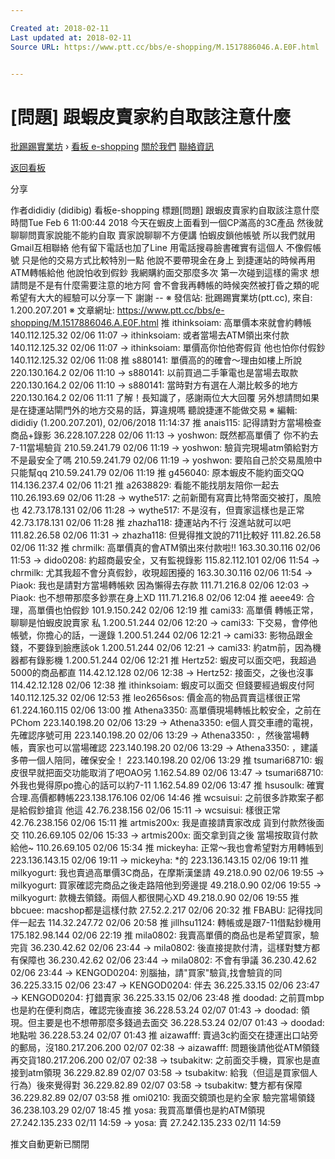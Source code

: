 ```yaml
---

Created at: 2018-02-11
Last updated at: 2018-02-11
Source URL: https://www.ptt.cc/bbs/e-shopping/M.1517886046.A.E0F.html


---
```


# [問題] 跟蝦皮賣家約自取該注意什麼


[批踢踢實業坊](https://www.ptt.cc/) › [看板 e-shopping](https://www.ptt.cc/bbs/e-shopping/index.html) [關於我們](https://www.ptt.cc/about.html) [聯絡資訊](https://www.ptt.cc/contact.html)

[返回看板](https://www.ptt.cc/bbs/e-shopping/index.html)

分享

作者dididiy (didibig)
看板e-shopping
標題\[問題\] 跟蝦皮賣家約自取該注意什麼
時間Tue Feb 6 11:00:44 2018
今天在蝦皮上面看到一個CP滿高的3C產品 然後就聊聊問賣家說能不能約自取 賣家說聊聊不方便講 怕蝦皮鎖他帳號 所以我們就用Gmail互相聯絡 他有留下電話也加了Line 用電話搜尋臉書確實有這個人 不像假帳號 只是他的交易方式比較特別一點 他說不要帶現金在身上 到捷運站的時候再用ATM轉帳給他 他說怕收到假鈔 我網購約面交那麼多次 第一次碰到這樣的需求 想請問是不是有什麼需要注意的地方阿 會不會我再轉帳的時候突然被打昏之類的呢 希望有大大的經驗可以分享一下 謝謝 -- ※ 發信站: 批踢踢實業坊(ptt.cc), 來自: 1.200.207.201 ※ 文章網址: <https://www.ptt.cc/bbs/e-shopping/M.1517886046.A.E0F.html>
推 ithinksoiam: 高單價本來就會約轉帳 140.112.125.32 02/06 11:07
→ ithinksoiam: 或者當場去ATM領出來付款 140.112.125.32 02/06 11:07
→ ithinksoiam: 單價高你怕他寄假貨 他也怕你付假鈔 140.112.125.32 02/06 11:08
推 s880141: 單價高的的確會～理由如樓上所說 220.130.164.2 02/06 11:10
→ s880141: 以前買過二手筆電也是當場去取款 220.130.164.2 02/06 11:10
→ s880141: 當時對方有選在人潮比較多的地方 220.130.164.2 02/06 11:11
了解！長知識了，感謝兩位大大回覆 另外想請問如果是在捷運站閘門外的地方交易的話，算違規嗎 聽說捷運不能做交易 ※ 編輯: dididiy (1.200.207.201), 02/06/2018 11:14:37
推 anais115: 記得請對方當場檢查商品+錄影 36.228.107.228 02/06 11:13
→ yoshwon: 既然都高單價了 你不約去7-11當場驗貨 210.59.241.79 02/06 11:19
→ yoshwon: 驗貨完現場atm領給對方 不是最安全了嗎 210.59.241.79 02/06 11:19
→ yoshwon: 要陷自己於交易風險中 只能幫qq 210.59.241.79 02/06 11:19
推 g456040: 原本蝦皮不能約面交QQ 114.136.237.4 02/06 11:21
推 a2638829: 看能不能找朋友陪你一起去 110.26.193.69 02/06 11:28
→ wythe517: 之前新聞有寫賣比特幣面交被打，風險也 42.73.178.131 02/06 11:28
→ wythe517: 不是沒有，但賣家這樣也是正常 42.73.178.131 02/06 11:28
推 zhazha118: 捷運站內不行 沒進站就可以吧 111.82.26.58 02/06 11:31
→ zhazha118: 但覺得推文說的711比較好 111.82.26.58 02/06 11:32
推 chrmilk: 高單價真的會ATM領出來付款啦!! 163.30.30.116 02/06 11:53
→ dido0208: 約超商最安全，又有監視錄影 115.82.112.101 02/06 11:54
→ chrmilk: 尤其我超不會分真假鈔，收現超困擾的 163.30.30.116 02/06 11:54
→ Piaok: 我也是請對方當場轉帳欸 因為懶得去存款 111.71.216.8 02/06 12:03
→ Piaok: 也不想帶那麼多鈔票在身上XD 111.71.216.8 02/06 12:04
推 aeee49: 合理，高單價也怕假鈔 101.9.150.242 02/06 12:19
推 cami33: 高單價 轉帳正常，聊聊是怕蝦皮說賣家 私 1.200.51.244 02/06 12:20
→ cami33: 下交易，會停他帳號，你擔心的話，一邊錄 1.200.51.244 02/06 12:21
→ cami33: 影物品跟金錢，不要錄到臉應該ok 1.200.51.244 02/06 12:21
→ cami33: 約atm前，因為機器都有錄影機 1.200.51.244 02/06 12:21
推 Hertz52: 蝦皮可以面交吧，我超過5000的商品都直 114.42.12.128 02/06 12:38
→ Hertz52: 接面交，之後也沒事 114.42.12.128 02/06 12:38
推 ithinksoiam: 蝦皮可以面交 但錢要經過蝦皮付阿 140.112.125.32 02/06 12:53
推 leo2656sos: 價金高的物品買賣這樣很正常 61.224.160.115 02/06 13:00
推 Athena3350: 高單價現場轉帳比較安全，之前在PChom 223.140.198.20 02/06 13:29
→ Athena3350: e個人買交車禮的電視，先確認序號可用 223.140.198.20 02/06 13:29
→ Athena3350: ，然後當場轉帳，賣家也可以當場確認 223.140.198.20 02/06 13:29
→ Athena3350: ，建議多帶一個人陪同，確保安全！ 223.140.198.20 02/06 13:29
推 tsumari68710: 蝦皮很早就把面交功能取消了吧OAO另 1.162.54.89 02/06 13:47
→ tsumari68710: 外我也覺得原po擔心的話可以約7-11 1.162.54.89 02/06 13:47
推 hsusoulk: 確實合理.高價都轉帳223.138.176.106 02/06 14:46
推 wcsuisui: 之前很多詐欺案子都是給假鈔搶貨 他這 42.76.238.156 02/06 15:11
→ wcsuisui: 樣很正常 42.76.238.156 02/06 15:11
推 artmis200x: 我是直接請賣家改成 貨到付款然後面交 110.26.69.105 02/06 15:33
→ artmis200x: 面交拿到貨之後 當場按取貨付款給他~ 110.26.69.105 02/06 15:34
推 mickeyha: 正常～我也會希望對方用轉帳到 223.136.143.15 02/06 19:11
→ mickeyha: \*的 223.136.143.15 02/06 19:11
推 milkyogurt: 我也賣過高單價3C商品，在摩斯漢堡請 49.218.0.90 02/06 19:55
→ milkyogurt: 買家確認完商品之後走路陪他到旁邊提 49.218.0.90 02/06 19:55
→ milkyogurt: 款機去領錢。兩個人都很開心XD 49.218.0.90 02/06 19:55
推 bbcuee: macshop都是這樣付款 27.52.2.217 02/06 20:32
推 FBABU: 記得找同伴一起去 114.32.247.72 02/06 20:58
推 jillhsu1124: 轉帳或是跟7-11借點鈔機用 175.182.98.144 02/06 22:19
推 mila0802: 我賣高單價的商品也是希望買家，驗完貨 36.230.42.62 02/06 23:44
→ mila0802: 後直接提款付清，這樣對雙方都有保障也 36.230.42.62 02/06 23:44
→ mila0802: 不會有爭議 36.230.42.62 02/06 23:44
→ KENGOD0204: 別腦抽，請"買家"驗貨,找會驗貨的同 36.225.33.15 02/06 23:47
→ KENGOD0204: 伴去 36.225.33.15 02/06 23:47
→ KENGOD0204: 打錯賣家 36.225.33.15 02/06 23:48
推 doodad: 之前買mbp也是約在便利商店，確認完後直接 36.228.53.24 02/07 01:43
→ doodad: 領現。但主要是也不想帶那麼多錢過去面交 36.228.53.24 02/07 01:43
→ doodad: 地點啦 36.228.53.24 02/07 01:43
推 aizawafff: 賣過3c約面交在捷運出口站旁的郵局，沒180.217.206.200 02/07 02:38
→ aizawafff: 問題後請他從ATM領錢再交貨180.217.206.200 02/07 02:38
→ tsubakitw: 之前面交手機，買家也是直接到atm領現 36.229.82.89 02/07 03:58
→ tsubakitw: 給我（但這是買家個人行為）後來覺得對 36.229.82.89 02/07 03:58
→ tsubakitw: 雙方都有保障 36.229.82.89 02/07 03:58
推 omi0210: 我面交鏡頭也是約全家 驗完當場領錢 36.238.103.29 02/07 18:45
推 yosa: 我買高單價也是約ATM領現 27.242.135.233 02/11 14:59
→ yosa: 賣 27.242.135.233 02/11 14:59

推文自動更新已關閉

